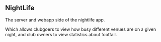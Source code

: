 ## NightLife
The server and webapp side of the nightlife app.

Which allows clubgoers to view how busy different venues are on a given night, and club owners to view statistics about footfall.